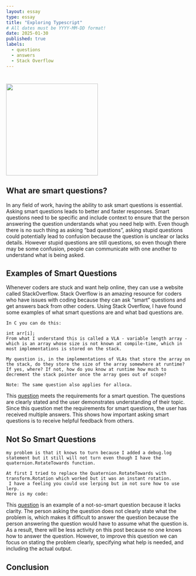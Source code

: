 ```yaml
---
layout: essay
type: essay
title: "Exploring Typescript" 
# All dates must be YYYY-MM-DD format!
date: 2025-01-30
published: true
labels:
  - questions
  - answers
  - Stack Overflow 
---
```


# <img width="250px"  src="" >

## What are smart questions?
In any field of work, having the ability to ask smart questions is essential. Asking smart questions leads to better and faster responses. Smart questions need to be specific and include context to ensure that the person answering the question understands what you need help with. Even though there is no such thing as asking “bad questions”, asking stupid questions could potentially lead to confusion because the question is unclear or lacks details. However stupid questions are still questions, so even though there may be some confusion, people can communicate with one another to understand what is being asked. 

## Examples of Smart Questions

Whenever coders are stuck and want help online, they can use a website called StackOverflow. Stack Overflow is an amazing resource for coders who have issues with coding because they can ask “smart” questions and get answers back from other coders. Using Stack Overflow, I have found some examples of what smart questions are and what bad questions are.

```
In C you can do this:

int arr[i];
From what I understand this is called a VLA - variable length array - which is an array whose size is not known at compile-time, which in most implementations is stored on the stack.

My question is, in the implementations of VLAs that store the array on the stack, do they store the size of the array somewhere at runtime? If yes, where? If not, how do you know at runtime how much to decrement the stack pointer once the array goes out of scope?

Note: The same question also applies for alloca.
```
This [question](https://stackoverflow.com/questions/79400684/where-is-the-size-of-a-vla-stored-in-c) meets the requirements for a smart question. The questions are clearly stated and the user demonstrates understanding of their topic. Since this question met the requirements for smart questions, the user has received multiple answers. This shows how important asking smart questions is to receive helpful feedback from others. 

## Not So Smart Questions
```
my problem is that it knows to turn because I added a debug.log statement but it still will not turn even though I have the quaternion.RotateTowards function.

At first I tried to replace the Quaternion.RotateTowards with transform.Rotation which worked but it was an instant rotation.
 I have a feeling you could use lerping but im not sure how to use lerp.
Here is my code:
```
This [question](https://stackoverflow.com/questions/79163728/why-isnt-my-code-which-is-supposed-to-target-and-turn-towards-player-not-workin) is an example of a not-so-smart question because it lacks clarity. The person asking the question does not clearly state what the problem is, which makes it difficult to answer the question because the person answering the question would have to assume what the question is. As a result, there will be less activity on this post because no one knows how to answer the question. However, to improve this question we can focus on stating the problem clearly, specifying what help is needed, and including the actual output. 

## Conclusion


